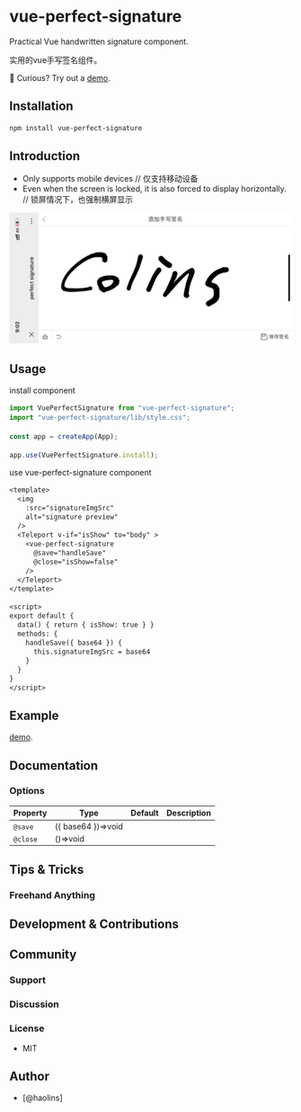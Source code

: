 # vue-perfect-signature

Practical Vue handwritten signature component.

实用的vue手写签名组件。

🔗 Curious? Try out a [demo](https://perfect-signature-play.vercel.app/#/).

## Installation

```bash
npm install vue-perfect-signature
```

## Introduction

* Only supports mobile devices
// 仅支持移动设备
* Even when the screen is locked, it is also forced to display horizontally.
// 锁屏情况下，也强制横屏显示

![Screenshot](./packages/perfect-signature/assets/IMG_7056.png)

## Usage

install component
```js
import VuePerfectSignature from "vue-perfect-signature";
import "vue-perfect-signature/lib/style.css";

const app = createApp(App);

app.use(VuePerfectSignature.install);
```
use vue-perfect-signature component
```vue
<template>
  <img
    :src="signatureImgSrc"
    alt="signature preview"
  />
  <Teleport v-if="isShow" to="body" >
    <vue-perfect-signature
      @save="handleSave"
      @close="isShow=false"
    />
  </Teleport>
</template>

<script>
export default {
  data() { return { isShow: true } }
  methods: {
    handleSave({ base64 }) {
      this.signatureImgSrc = base64
    }
  }
}
</script>
```

## Example
[demo](https://perfect-signature-play.vercel.app/#/).
## Documentation

### Options
| Property           | Type     | Default | Description                                           |
| ------------------ | -------- | ------- | ----------------------------------------------------- |
| `@save`             | ({ base64 })=>void   |        |                |
| `@close`             | ()=>void   |        |                |

## Tips & Tricks

### Freehand Anything

## Development & Contributions

## Community

### Support

### Discussion

### License

- MIT

## Author

- [@haolins]
